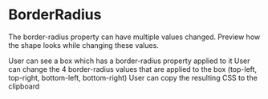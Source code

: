 # BorderRadius
The border-radius property can have multiple values changed. Preview how the shape looks while changing these values.

 User can see a box which has a border-radius property applied to it
 User can change the 4 border-radius values that are applied to the box (top-left, top-right, bottom-left, bottom-right)
 User can copy the resulting CSS to the clipboard
